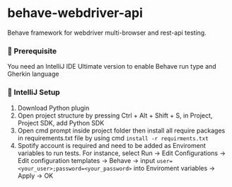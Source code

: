 # behave-webdriver-api
Behave framework for webdriver multi-browser and rest-api testing.

### 🍬 Prerequisite 
You need an IntelliJ IDE Ultimate version to enable Behave run type and Gherkin language

### 🍰 IntelliJ Setup
1. Download Python plugin
2. Open project structure by pressing Ctrl + Alt + Shift + S, in Project, Project SDK, add Python SDK
3. Open cmd prompt inside project folder then install all require packages in requirements.txt file by using cmd `install -r requirments.txt`
4. Spotify account is required and need to be added as Enviroment variables to run tests. For instance, select Run -> Edit Configurations 
-> Edit configuration templates -> Behave -> input `user=<your_user>;password=<your_password>` into Enviroment variables -> Apply -> OK
